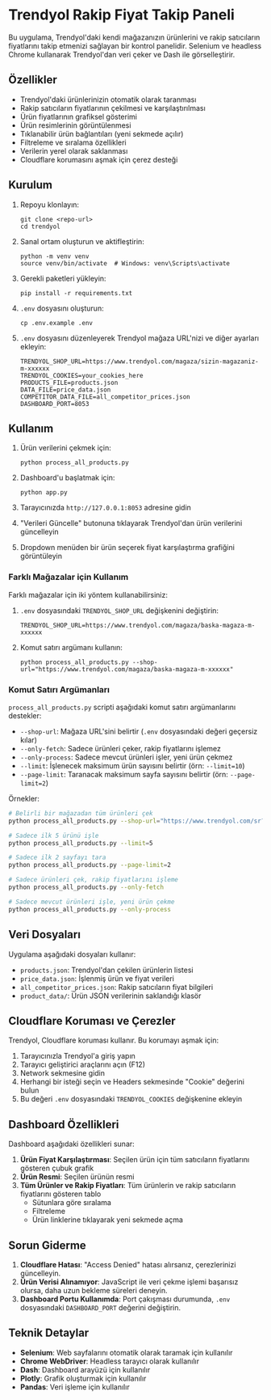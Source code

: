 # Trendyol Rakip Fiyat Takip Paneli

Bu uygulama, Trendyol'daki kendi mağazanızın ürünlerini ve rakip satıcıların fiyatlarını takip etmenizi sağlayan bir kontrol panelidir. Selenium ve headless Chrome kullanarak Trendyol'dan veri çeker ve Dash ile görselleştirir.

## Özellikler

- Trendyol'daki ürünlerinizin otomatik olarak taranması
- Rakip satıcıların fiyatlarının çekilmesi ve karşılaştırılması
- Ürün fiyatlarının grafiksel gösterimi
- Ürün resimlerinin görüntülenmesi
- Tıklanabilir ürün bağlantıları (yeni sekmede açılır)
- Filtreleme ve sıralama özellikleri
- Verilerin yerel olarak saklanması
- Cloudflare korumasını aşmak için çerez desteği

## Kurulum

1. Repoyu klonlayın:
   ```
   git clone <repo-url>
   cd trendyol
   ```

2. Sanal ortam oluşturun ve aktifleştirin:
   ```
   python -m venv venv
   source venv/bin/activate  # Windows: venv\Scripts\activate
   ```

3. Gerekli paketleri yükleyin:
   ```
   pip install -r requirements.txt
   ```

4. `.env` dosyasını oluşturun:
   ```
   cp .env.example .env
   ```

5. `.env` dosyasını düzenleyerek Trendyol mağaza URL'nizi ve diğer ayarları ekleyin:
   ```
   TRENDYOL_SHOP_URL=https://www.trendyol.com/magaza/sizin-magazaniz-m-xxxxxx
   TRENDYOL_COOKIES=your_cookies_here
   PRODUCTS_FILE=products.json
   DATA_FILE=price_data.json
   COMPETITOR_DATA_FILE=all_competitor_prices.json
   DASHBOARD_PORT=8053
   ```

## Kullanım

1. Ürün verilerini çekmek için:
   ```
   python process_all_products.py
   ```

2. Dashboard'u başlatmak için:
   ```
   python app.py
   ```

3. Tarayıcınızda `http://127.0.0.1:8053` adresine gidin

4. "Verileri Güncelle" butonuna tıklayarak Trendyol'dan ürün verilerini güncelleyin

5. Dropdown menüden bir ürün seçerek fiyat karşılaştırma grafiğini görüntüleyin

### Farklı Mağazalar için Kullanım

Farklı mağazalar için iki yöntem kullanabilirsiniz:

1. `.env` dosyasındaki `TRENDYOL_SHOP_URL` değişkenini değiştirin:
   ```
   TRENDYOL_SHOP_URL=https://www.trendyol.com/magaza/baska-magaza-m-xxxxxx
   ```

2. Komut satırı argümanı kullanın:
   ```
   python process_all_products.py --shop-url="https://www.trendyol.com/magaza/baska-magaza-m-xxxxxx"
   ```

### Komut Satırı Argümanları

`process_all_products.py` scripti aşağıdaki komut satırı argümanlarını destekler:

- `--shop-url`: Mağaza URL'sini belirtir (`.env` dosyasındaki değeri geçersiz kılar)
- `--only-fetch`: Sadece ürünleri çeker, rakip fiyatlarını işlemez
- `--only-process`: Sadece mevcut ürünleri işler, yeni ürün çekmez
- `--limit`: İşlenecek maksimum ürün sayısını belirtir (örn: `--limit=10`)
- `--page-limit`: Taranacak maksimum sayfa sayısını belirtir (örn: `--page-limit=2`)

Örnekler:

```bash
# Belirli bir mağazadan tüm ürünleri çek
python process_all_products.py --shop-url="https://www.trendyol.com/sr?mid=109324"

# Sadece ilk 5 ürünü işle
python process_all_products.py --limit=5

# Sadece ilk 2 sayfayı tara
python process_all_products.py --page-limit=2

# Sadece ürünleri çek, rakip fiyatlarını işleme
python process_all_products.py --only-fetch

# Sadece mevcut ürünleri işle, yeni ürün çekme
python process_all_products.py --only-process
```

## Veri Dosyaları

Uygulama aşağıdaki dosyaları kullanır:

- `products.json`: Trendyol'dan çekilen ürünlerin listesi
- `price_data.json`: İşlenmiş ürün ve fiyat verileri
- `all_competitor_prices.json`: Rakip satıcıların fiyat bilgileri
- `product_data/`: Ürün JSON verilerinin saklandığı klasör

## Cloudflare Koruması ve Çerezler

Trendyol, Cloudflare koruması kullanır. Bu korumayı aşmak için:

1. Tarayıcınızla Trendyol'a giriş yapın
2. Tarayıcı geliştirici araçlarını açın (F12)
3. Network sekmesine gidin
4. Herhangi bir isteği seçin ve Headers sekmesinde "Cookie" değerini bulun
5. Bu değeri `.env` dosyasındaki `TRENDYOL_COOKIES` değişkenine ekleyin

## Dashboard Özellikleri

Dashboard aşağıdaki özellikleri sunar:

1. **Ürün Fiyat Karşılaştırması**: Seçilen ürün için tüm satıcıların fiyatlarını gösteren çubuk grafik
2. **Ürün Resmi**: Seçilen ürünün resmi
3. **Tüm Ürünler ve Rakip Fiyatları**: Tüm ürünlerin ve rakip satıcıların fiyatlarını gösteren tablo
   - Sütunlara göre sıralama
   - Filtreleme
   - Ürün linklerine tıklayarak yeni sekmede açma

## Sorun Giderme

1. **Cloudflare Hatası**: "Access Denied" hatası alırsanız, çerezlerinizi güncelleyin.
2. **Ürün Verisi Alınamıyor**: JavaScript ile veri çekme işlemi başarısız olursa, daha uzun bekleme süreleri deneyin.
3. **Dashboard Portu Kullanımda**: Port çakışması durumunda, `.env` dosyasındaki `DASHBOARD_PORT` değerini değiştirin.

## Teknik Detaylar

- **Selenium**: Web sayfalarını otomatik olarak taramak için kullanılır
- **Chrome WebDriver**: Headless tarayıcı olarak kullanılır
- **Dash**: Dashboard arayüzü için kullanılır
- **Plotly**: Grafik oluşturmak için kullanılır
- **Pandas**: Veri işleme için kullanılır
